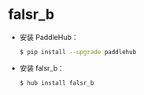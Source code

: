 # falsr_b
* 安装 PaddleHub：

    ```bash
    $ pip install --upgrade paddlehub
    ```

* 安装 falsr_b：

    ```bash
    $ hub install falsr_b
    ```

